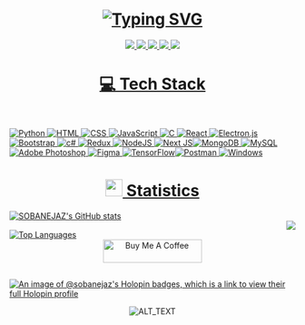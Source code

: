 <h1 align="center"> 
  <a href="https://github.com/SOBANEJAZ"><img src="https://readme-typing-svg.herokuapp.com?font=mv+boli&weight=100&size=30&duration=1500&pause=1000&color=00ff00&width=435&lines=Hello+I+AM+SOBAN+%F0%9F%98%8E;I+love+Youtube+%F0%9F%93%82;I+love+CSS+%F0%9F%90%8D;I+love+my life+%F0%9F%A4%93;I+love+learning+%F0%9F%93%96;FROM+OHIO+~jokin+%F0%9F%91%BB" alt="Typing SVG" /></a></h1>

  
<p>
<div align="center" target="_blank">
  <a href="https://www.youtube.com/channel/UCk1sZkWM1CkSHp3rEmNkRCw" target="_blank">
    <img src="https://img.shields.io/badge/MY Youtube Channel-800080?style=for-the-badge&logo=medium&logoColor=white">
  <a href="mailto:sobanpythonista@gmail.com"><img src="https://img.shields.io/badge/GMAIL-D14836?style=for-the-badge&logo=gmail&logoColor=white">
  <a href="https://www.instagram.com/soban_ejaz/"><img src="https://img.shields.io/badge/INSTAGRAM-E4405F?style=for-the-badge&logo=instagram&logoColor=white">
  <a href="https://twitter.com/SobanEjaz6"><img src="https://img.shields.io/badge/TWITTER-1DA1F2?style=for-the-badge&logo=twitter&logoColor=white">
  <a href="https://github.com/SOBANEJAZ"><img src="https://img.shields.io/badge/GITHUB-000000?style=for-the-badge&logo=Github&logoColor=white">
</div>
</p>
    
<h1 align="center">💻 Tech Stack</h1>
<br>


![Python](https://img.shields.io/badge/Python-3776AB?style=for-the-badge&logo=python&logoColor=white) ![HTML](https://img.shields.io/badge/HTML-239120?style=for-the-badge&logo=html5&logoColor=white) ![CSS](https://img.shields.io/badge/CSS-239120?&style=for-the-badge&logo=css3&logoColor=white) ![JavaScript](https://img.shields.io/badge/JavaScript-F7DF1E?style=for-the-badge&logo=javascript&logoColor=black) ![C](https://img.shields.io/badge/C-00599C?style=for-the-badge&logo=c&logoColor=white) ![React](https://img.shields.io/badge/react-%2320232a.svg?style=for-the-badge&logo=react&logoColor=%2361DAFB) ![Electron.js](https://img.shields.io/badge/Electron-191970?style=for-the-badge&logo=Electron&logoColor=white) ![Bootstrap](https://img.shields.io/badge/bootstrap-%23563D7C.svg?style=for-the-badge&logo=bootstrap&logoColor=white) ![c#](https://img.shields.io/badge/C%23-239120?style=for-the-badge&logo=c-sharp&logoColor=white) ![Redux](https://img.shields.io/badge/redux-%23593d88.svg?style=for-the-badge&logo=redux&logoColor=white)  ![NodeJS](https://img.shields.io/badge/node.js-6DA55F?style=for-the-badge&logo=node.js&logoColor=white) ![Next JS](https://img.shields.io/badge/Next-black?style=for-the-badge&logo=next.js&logoColor=white)![MongoDB](https://img.shields.io/badge/MongoDB-%234ea94b.svg?style=for-the-badge&logo=mongodb&logoColor=white) ![MySQL](https://img.shields.io/badge/mysql-%2300f.svg?style=for-the-badge&logo=mysql&logoColor=white) ![Adobe Photoshop](https://img.shields.io/badge/adobephotoshop-%2331A8FF.svg?style=for-the-badge&logo=adobephotoshop&logoColor=white) ![Figma](https://img.shields.io/badge/figma-%23F24E1E.svg?style=for-the-badge&logo=figma&logoColor=white) ![TensorFlow](https://img.shields.io/badge/TensorFlow-%23FF6F00.svg?style=for-the-badge&logo=TensorFlow&logoColor=white)![Postman](https://img.shields.io/badge/Postman-FF6C37?style=for-the-badge&logo=postman&logoColor=white) ![Windows](https://img.shields.io/badge/Windows-0078D6?style=for-the-badge&logo=windows&logoColor=white)
  
</div>


<h1 align="center"><img src="https://media4.giphy.com/media/MIGbtLZoVjbl0bYbAd/giphy.gif?cid=ecf05e472t2h0i8d7dcjaoau9iqtchhr899hxmpxzzgc7lyw&rid=giphy.gif" width="30" > Statistics </h1>

<div align="left">
  <a href="https://github.com/SOBANEJAZ">
    <img src="https://github-readme-stats.vercel.app/api?username=sobanejaz&show_icons=true&hide=&count_private=true&title_color=0D1117&text_color=50c878&icon_color=00FFFF&bg_color=0D1117&hide_border=true&show_icons=true" alt="SOBANEJAZ's GitHub stats">
  </a>
</div>

<div align="right">
<a style="margin: 0rem" href="https://github.com/SOBANEJAZ"><img src="https://github-readme-streak-stats.herokuapp.com/?user=SOBANEJAZ&stroke=ffffff&background=0D1117&ring=e2fdff&fire=14FE64&currStreakNum=e2fdff&currStreakLabel=e2fdff&sideNums=e2fdff&sideLabels=50c878&dates=50c878&hide_border=true" /></a>
</div>
<div align="left">
<a style="text-aling:center" href="https://github.com/SOBANEJAZ" align="left"><img align="center" src="https://github-readme-stats.vercel.app/api/top-langs/?username=SOBANEJAZ&langs_count=10&title_color=0D1117&text_color=ffffff&icon_color=50c878&bg_color=0D1117&hide_border=true&locale=en&custom_title=Top%20%Languages" alt="Top Languages" /></a>
</div>

<div align="center">
  <a href="https://www.buymeacoffee.com/sobanpythoB" target="_blank"><img src="https://cdn.buymeacoffee.com/buttons/default-orange.png" alt="Buy Me A Coffee" height="41" width="174"></a>
</div>

##
[![An image of @sobanejaz's Holopin badges, which is a link to view their full Holopin profile](https://holopin.me/sobanejaz)](https://holopin.io/@sobanejaz)
<div align="center">
  <img src="https://upload.wikimedia.org/wikipedia/commons/2/20/Matrix_Digital_rain_banner.gif" alt="ALT_TEXT">
</div>
